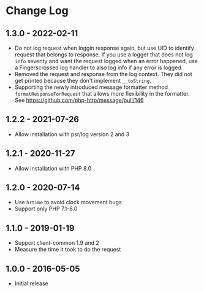 # Change Log

## 1.3.0 - 2022-02-11

- Do not log request when loggin response again, but use UID to identify request
  that belongs to response.
  If you use a logger that does not log `info` severity and want the request
  logged when an error happened, use a Fingerscrossed log handler to also log
  info if any error is logged.
- Removed the request and response from the log context. They did not get
  printed because they don't implement `__toString`.
- Supporting the newly introduced message formatter method
  `formatResponseForRequest` that allows more flexibility in the formatter.
  See https://github.com/php-http/message/pull/146

## 1.2.2 - 2021-07-26

- Allow installation with psr/log version 2 and 3

## 1.2.1 - 2020-11-27

- Allow installation with PHP 8.0

## 1.2.0 - 2020-07-14

- Use `hrtime` to avoid clock movement bugs
- Support only PHP 7.1-8.0

## 1.1.0 - 2019-01-19

- Support client-common 1.9 and 2
- Measure the time it took to do the request

## 1.0.0 - 2016-05-05

- Initial release
